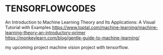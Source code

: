 # TENSORFLOWCODES
An Introduction to Machine Learning Theory and Its Applications: A Visual Tutorial with Examples
https://www.toptal.com/machine-learning/machine-learning-theory-an-introductory-primer
https://monkeylearn.com/blog/gentle-guide-to-machine-learning/

my upcoming project machine vision project with tensorflow.
